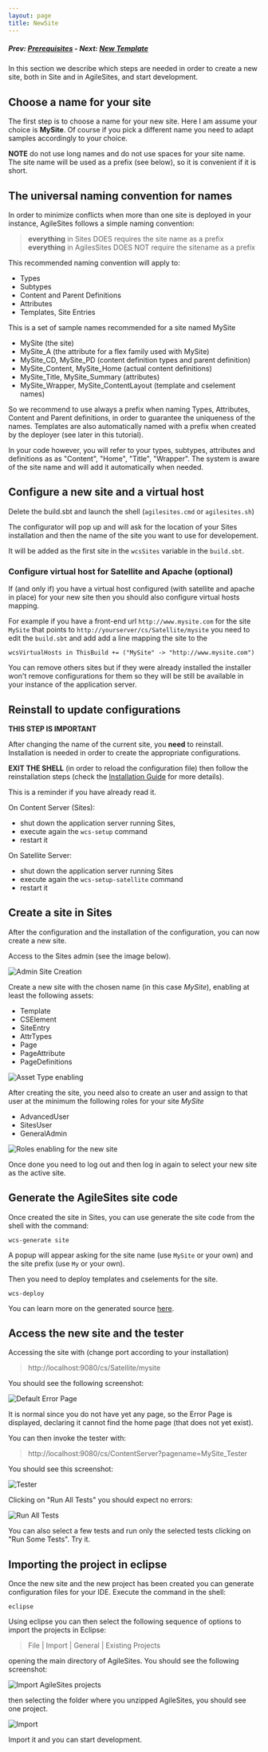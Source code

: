 ```yaml
---
layout: page
title: NewSite
---
```

##### Prev: [Prerequisites](Prerequisites.html) - Next:  [New Template](NewTemplate.html)

In this section we describe which steps are needed in order to create a new site, both in Site and in AgileSites, and start development.

## Choose a name for your site

The first step is to choose a name for your new site. Here I am assume your choice is **MySite**. Of course if you pick a different name you need to adapt samples accordingly to your choice.

**NOTE** do not use long names and do not use spaces for your site name. The site name will be used as a prefix (see below), so it is convenient if it is short.

## The universal naming convention for names

In order to minimize conflicts when more than one site is deployed in your instance, AgileSites follows a simple naming convention:

> **everything** in Sites DOES requires the site name as a prefix
> **everything** in AgilesSites DOES NOT require the sitename as a prefix

This recommended naming convention will apply to:

- Types
- Subtypes
- Content and Parent Definitions
- Attributes
- Templates, Site Entries

This is a set of sample names recommended for a site named MySite

- MySite (the site)
- MySite_A (the attribute for a flex family used with MySite)
- MySite_CD, MySite_PD (content definition types and parent definition)
- MySite_Content, MySite_Home (actual content definitions)
- MySite_Title, MySite_Summary (attributes) 
- MySite_Wrapper, MySite_ContentLayout (template and cselement names)

So we recommend to use always a prefix when naming Types, Attributes, Content and Parent definitions, in order to guarantee the uniqueness of the names. Templates are also automatically named with a prefix when created by the deployer (see later in this tutorial).

In your code however, you will refer to your types, subtypes, attributes and definitions as as "Content", "Home", "Title", "Wrapper". The system is aware of the site name and will add it automatically when needed.

## Configure a new site and a virtual host

Delete the build.sbt and launch the shell (`agilesites.cmd` or `agilesites.sh`)

The configurator will pop up and will ask for the location of your Sites installation and then the name of the site you want to use for developement.

It will be added as the first site in the `wcsSites` variable in the `build.sbt`.

### Configure virtual host for Satellite and Apache (optional)

If (and only if) you have a virtual host configured (with satellite and apache in place) for your new site then you should also configure virtual hosts mapping.

For example if you have a front-end url ``http://www.mysite.com`` for the site `MySite` that points to ``http://yourserver/cs/Satellite/mysite`` 
you need to edit the ``build.sbt`` and add  add a line mapping the site to the 

```
wcsVirtualHosts in ThisBuild += ("MySite" -> "http://www.mysite.com")
```

You can remove others sites but if they were already installed the installer won't remove configurations for them so they will be still be available in your instance of the application server.

## Reinstall to update configurations

**THIS STEP IS IMPORTANT**

 After changing the name  of the current site, you **need** to reinstall. Installation is needed in order to create  the appropriate configurations. 

**EXIT THE SHELL** (in order to reload the configuration file) then follow the reinstallation steps (check the [Installation Guide](http://www.agilesites.org/install.html) for more details).

This is a reminder if you have already read it.

On Content Server (Sites):

- shut down the application server running Sites,
- execute again the ``wcs-setup`` command
- restart it  

On Satellite Server:

- shut down the application server running Sites
- execute again the ``wcs-setup-satellite`` command
- restart it  

## Create a site in Sites

After the configuration and the installation of the configuration, you can now create a new site.

Access to the Sites admin (see the image below).

![Admin Site Creation](/img/snap8769.png)

Create a new site with the chosen name (in this case *MySite*), enabling at least the following assets:

- Template
- CSElement
- SiteEntry
- AttrTypes 
- Page
- PageAttribute
- PageDefinitions

![Asset Type enabling](/img/snap4206.png)

After creating the site, you need also to create an user and assign to that user at the minimum the following roles for your site *MySite*

- AdvancedUser
- SitesUser
- GeneralAdmin

![Roles enabling for the new site](/img/snap5044.png)

Once done you need to log out and then log in again to select your new site as the active site.

## Generate the AgileSites site code

Once created the site in Sites, you can use generate the site code from the shell with the command:

``wcs-generate site``

A popup will appear asking for the site name (use `MySite` or your own) and the site prefix (use `My` or your own).

Then you need to deploy templates and cselements for the site.

``wcs-deploy``

You can learn more on the generated source [here](../reference/Scaffold.html).

## Access the new site and the tester

Accessing the site with (change port according to your installation)

> http://localhost:9080/cs/Satellite/mysite

You should see the following screenshot:

![Default Error Page](/img/snap3695.png)

It is normal since you do not have yet any page, so the Error Page is displayed, declaring it cannot find the home page (that does not yet exist).

You can then invoke the tester with:

>http://localhost:9080/cs/ContentServer?pagename=MySite_Tester

You should see this screenshot:

![Tester](/img/snap2246.png)

Clicking on "Run All Tests" you should expect no errors:

![Run All Tests](/img/snap2543.png)

You can also select a few tests and run only the selected tests clicking on "Run Some Tests". Try it.

## Importing the project in eclipse

Once the new site and the new project has been created you can generate configuration files for your IDE. Execute the command in the shell:

`eclipse`

Using eclipse you can then select the following sequence of options to import the projects in Eclipse:

> File | Import | General | Existing Projects 

opening the main directory of AgileSites. You should see the following screenshot:

![Import AgileSites projects](/img/snap4673.png)

then selecting the folder where you unzipped AgileSites, you should see one project.

![Import](/img/snap6285.png)

Import it and you can start development.
